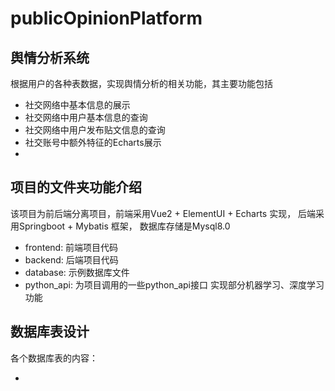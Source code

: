 # publicOpinionPlatform



## 舆情分析系统

根据用户的各种表数据，实现舆情分析的相关功能，其主要功能包括

+ 社交网络中基本信息的展示
+ 社交网络中用户基本信息的查询
+ 社交网络中用户发布贴文信息的查询
+ 社交账号中额外特征的Echarts展示
+ 





## 项目的文件夹功能介绍

该项目为前后端分离项目，前端采用Vue2 + ElementUI + Echarts 实现， 后端采用Springboot + Mybatis 框架， 数据库存储是Mysql8.0



+  frontend: 前端项目代码
+ backend: 后端项目代码
+ database: 示例数据库文件
+ python_api: 为项目调用的一些python_api接口  实现部分机器学习、深度学习功能



## 数据库表设计

各个数据库表的内容：

+ 







